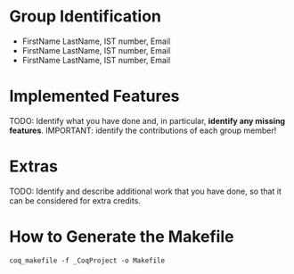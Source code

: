 # Group Identification

 - FirstName LastName, IST number, Email
 - FirstName LastName, IST number, Email
 - FirstName LastName, IST number, Email

# Implemented Features
TODO: Identify what you have done and, in particular, **identify any missing features**.
      IMPORTANT: identify the contributions of each group member!

# Extras
TODO: Identify and describe additional work that you have done,
      so that it can be considered for extra credits.

# How to Generate the Makefile
```
coq_makefile -f _CoqProject -o Makefile
```